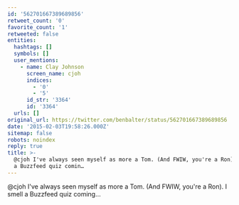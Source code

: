 ```yaml
---
id: '562701667389689856'
retweet_count: '0'
favorite_count: '1'
retweeted: false
entities:
  hashtags: []
  symbols: []
  user_mentions:
    - name: Clay Johnson
      screen_name: cjoh
      indices:
        - '0'
        - '5'
      id_str: '3364'
      id: '3364'
  urls: []
original_url: https://twitter.com/benbalter/status/562701667389689856
date: '2015-02-03T19:58:26.000Z'
sitemap: false
robots: noindex
reply: true
title: >-
  @cjoh I've always seen myself as more a Tom. (And FWIW, you're a Ron). I smell
  a Buzzfeed quiz comin…
---
```


@cjoh I've always seen myself as more a Tom. (And FWIW, you're a Ron). I smell a Buzzfeed quiz coming…